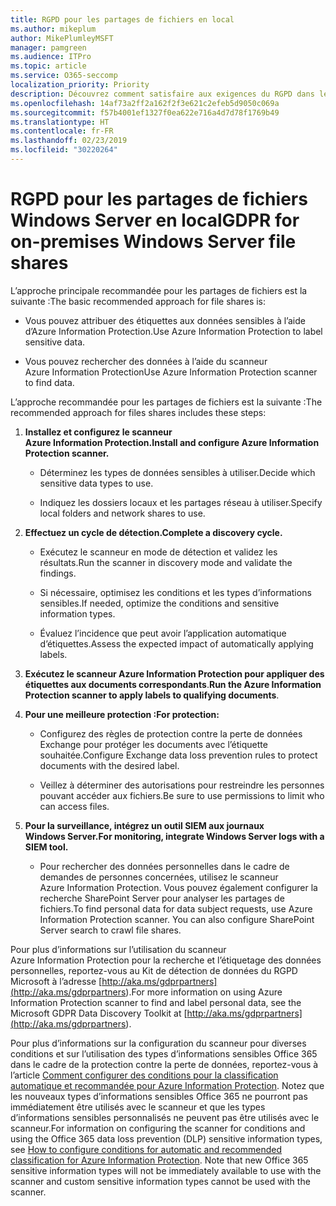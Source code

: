 ```yaml
---
title: RGPD pour les partages de fichiers en local
ms.author: mikeplum
author: MikePlumleyMSFT
manager: pamgreen
ms.audience: ITPro
ms.topic: article
ms.service: O365-seccomp
localization_priority: Priority
description: Découvrez comment satisfaire aux exigences du RGPD dans le cadre des partages de fichier Windows Server en local.
ms.openlocfilehash: 14af73a2ff2a162f2f3e621c2efeb5d9050c069a
ms.sourcegitcommit: f57b4001ef1327f0ea622e716a4d7d78f1769b49
ms.translationtype: HT
ms.contentlocale: fr-FR
ms.lasthandoff: 02/23/2019
ms.locfileid: "30220264"
---
```

# <a name="gdpr-for-on-premises-windows-server-file-shares"></a><span data-ttu-id="6f4b0-103">RGPD pour les partages de fichiers Windows Server en local</span><span class="sxs-lookup"><span data-stu-id="6f4b0-103">GDPR for on-premises Windows Server file shares</span></span>

<span data-ttu-id="6f4b0-104">L’approche principale recommandée pour les partages de fichiers est la suivante :</span><span class="sxs-lookup"><span data-stu-id="6f4b0-104">The basic recommended approach for file shares is:</span></span>

-   <span data-ttu-id="6f4b0-105">Vous pouvez attribuer des étiquettes aux données sensibles à l’aide d’Azure Information Protection.</span><span class="sxs-lookup"><span data-stu-id="6f4b0-105">Use Azure Information Protection to label sensitive data.</span></span>

-   <span data-ttu-id="6f4b0-106">Vous pouvez rechercher des données à l’aide du scanneur Azure Information Protection</span><span class="sxs-lookup"><span data-stu-id="6f4b0-106">Use Azure Information Protection scanner to find data.</span></span>

<span data-ttu-id="6f4b0-107">L’approche recommandée pour les partages de fichiers est la suivante :</span><span class="sxs-lookup"><span data-stu-id="6f4b0-107">The recommended approach for files shares includes these steps:</span></span>

1.  <span data-ttu-id="6f4b0-108">**Installez et configurez le scanneur Azure Information Protection.**</span><span class="sxs-lookup"><span data-stu-id="6f4b0-108">**Install and configure Azure Information Protection scanner.**</span></span>

    -   <span data-ttu-id="6f4b0-109">Déterminez les types de données sensibles à utiliser.</span><span class="sxs-lookup"><span data-stu-id="6f4b0-109">Decide which sensitive data types to use.</span></span>

    -   <span data-ttu-id="6f4b0-110">Indiquez les dossiers locaux et les partages réseau à utiliser.</span><span class="sxs-lookup"><span data-stu-id="6f4b0-110">Specify local folders and network shares to use.</span></span>

2.  <span data-ttu-id="6f4b0-111">**Effectuez un cycle de détection.**</span><span class="sxs-lookup"><span data-stu-id="6f4b0-111">**Complete a discovery cycle.**</span></span>

    -   <span data-ttu-id="6f4b0-112">Exécutez le scanneur en mode de détection et validez les résultats.</span><span class="sxs-lookup"><span data-stu-id="6f4b0-112">Run the scanner in discovery mode and validate the findings.</span></span>

    -   <span data-ttu-id="6f4b0-113">Si nécessaire, optimisez les conditions et les types d’informations sensibles.</span><span class="sxs-lookup"><span data-stu-id="6f4b0-113">If needed, optimize the conditions and sensitive information types.</span></span>

    -   <span data-ttu-id="6f4b0-114">Évaluez l’incidence que peut avoir l’application automatique d’étiquettes.</span><span class="sxs-lookup"><span data-stu-id="6f4b0-114">Assess the expected impact of automatically applying labels.</span></span>

3.  <span data-ttu-id="6f4b0-115">**Exécutez le scanneur Azure Information Protection pour appliquer des étiquettes aux documents correspondants**.</span><span class="sxs-lookup"><span data-stu-id="6f4b0-115">**Run the Azure Information Protection scanner to apply labels to qualifying documents**.</span></span>

4.  <span data-ttu-id="6f4b0-116">**Pour une meilleure protection :**</span><span class="sxs-lookup"><span data-stu-id="6f4b0-116">**For protection:**</span></span>

    -   <span data-ttu-id="6f4b0-117">Configurez des règles de protection contre la perte de données Exchange pour protéger les documents avec l’étiquette souhaitée.</span><span class="sxs-lookup"><span data-stu-id="6f4b0-117">Configure Exchange data loss prevention rules to protect documents with the desired label.</span></span>

    -   <span data-ttu-id="6f4b0-118">Veillez à déterminer des autorisations pour restreindre les personnes pouvant accéder aux fichiers.</span><span class="sxs-lookup"><span data-stu-id="6f4b0-118">Be sure to use permissions to limit who can access files.</span></span>

5.  <span data-ttu-id="6f4b0-119">**Pour la surveillance, intégrez un outil SIEM aux journaux Windows Server.**</span><span class="sxs-lookup"><span data-stu-id="6f4b0-119">**For monitoring, integrate Windows Server logs with a SIEM tool.**</span></span>

    -   <span data-ttu-id="6f4b0-p101">Pour rechercher des données personnelles dans le cadre de demandes de personnes concernées, utilisez le scanneur Azure Information Protection. Vous pouvez également configurer la recherche SharePoint Server pour analyser les partages de fichiers.</span><span class="sxs-lookup"><span data-stu-id="6f4b0-p101">To find personal data for data subject requests, use Azure Information Protection scanner. You can also configure SharePoint Server search to crawl file shares.</span></span>

<span data-ttu-id="6f4b0-122">Pour plus d’informations sur l’utilisation du scanneur Azure Information Protection pour la recherche et l’étiquetage des données personnelles, reportez-vous au Kit de détection de données du RGPD Microsoft à l’adresse [http://aka.ms/gdprpartners](<http://aka.ms/gdprpartners>).</span><span class="sxs-lookup"><span data-stu-id="6f4b0-122">For more information on using Azure Information Protection scanner to find and label personal data, see the Microsoft GDPR Data Discovery Toolkit at [http://aka.ms/gdprpartners](<http://aka.ms/gdprpartners>).</span></span>

<span data-ttu-id="6f4b0-p102">Pour plus d’informations sur la configuration du scanneur pour diverses conditions et sur l’utilisation des types d’informations sensibles Office 365 dans le cadre de la protection contre la perte de données, reportez-vous à l’article [Comment configurer des conditions pour la classification automatique et recommandée pour Azure Information Protection](https://docs.microsoft.com/fr-FR/information-protection/deploy-use/configure-policy-classification). Notez que les nouveaux types d’informations sensibles Office 365 ne pourront pas immédiatement être utilisés avec le scanneur et que les types d’informations sensibles personnalisés ne peuvent pas être utilisés avec le scanneur.</span><span class="sxs-lookup"><span data-stu-id="6f4b0-p102">For information on configuring the scanner for conditions and using the Office 365 data loss prevention (DLP) sensitive information types, see [How to configure conditions for automatic and recommended classification for Azure Information Protection](https://docs.microsoft.com/fr-FR/information-protection/deploy-use/configure-policy-classification). Note that new Office 365 sensitive information types will not be immediately available to use with the scanner and custom sensitive information types cannot be used with the scanner.</span></span>

